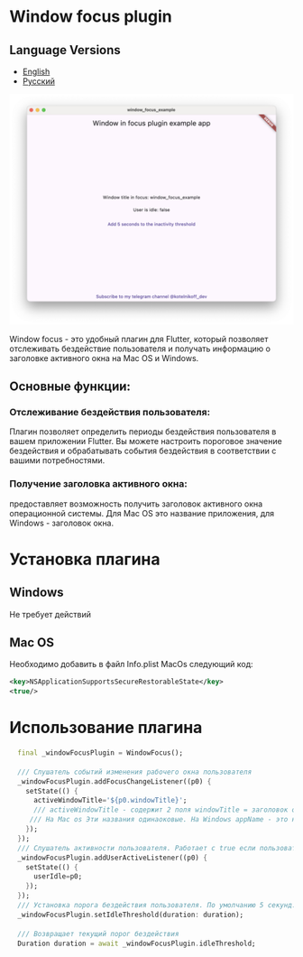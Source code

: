 # Window focus plugin

## Language Versions

- [English](README.md)
- [Русский](README_ru.md)

![Пример использования](image/screenshot.png)


Window focus - это удобный плагин для Flutter, который позволяет отслеживать бездействие пользователя и получать информацию о заголовке активного окна на  Mac OS и Windows.

## Основные функции:

### Отслеживание бездействия пользователя:
Плагин позволяет определить периоды бездействия пользователя в вашем приложении Flutter. Вы можете настроить пороговое значение бездействия и обрабатывать события бездействия в соответствии с вашими потребностями.
### Получение заголовка активного окна:
предоставляет возможность получить заголовок активного окна операционной системы. Для Mac OS это название приложения, для Windows - заголовок окна.

# Установка плагина
## Windows
Не требует действий
## Mac OS
Необходимо добавить в файл Info.plist MacOs следующий код:
```xml
<key>NSApplicationSupportsSecureRestorableState</key>
<true/>
```
# Использование плагина
```dart
  final _windowFocusPlugin = WindowFocus();
  
  /// Слушатель событий изменения рабочего окна пользователя
  _windowFocusPlugin.addFocusChangeListener((p0) {
    setState(() {
      activeWindowTitle='${p0.windowTitle}';
      /// activeWindowTitle - содержит 2 поля windowTitle = заголовок окна, appName = Название приложения.
     /// На Mac os Эти названия одинаоковые. На Windows appName - это название процесса в котором запущено окно.
    });
  });
  /// Слушатель активности пользователя. Работает с true если пользователь активен и false если пользователь не активен.
  _windowFocusPlugin.addUserActiveListener((p0) {
    setState(() {
      userIdle=p0;
    });
  });
  /// Установка порога бездействия пользователя. По умолчанию 5 секунд.
  _windowFocusPlugin.setIdleThreshold(duration: duration);

  /// Возвращает текущий порог бездействия
  Duration duration = await _windowFocusPlugin.idleThreshold;

```